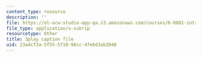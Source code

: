 ```yaml
---
content_type: resource
description: ''
file: https://ol-ocw-studio-app-qa.s3.amazonaws.com/courses/6-0001-introduction-to-computer-science-and-programming-in-python-fall-2016/23a4cf2a5f55571096cc4fe6d3ab2048_C_pgH5QhIZ8.srt
file_type: application/x-subrip
resourcetype: Other
title: 3play caption file
uid: 23a4cf2a-5f55-5710-96cc-4fe6d3ab2048
---
```


